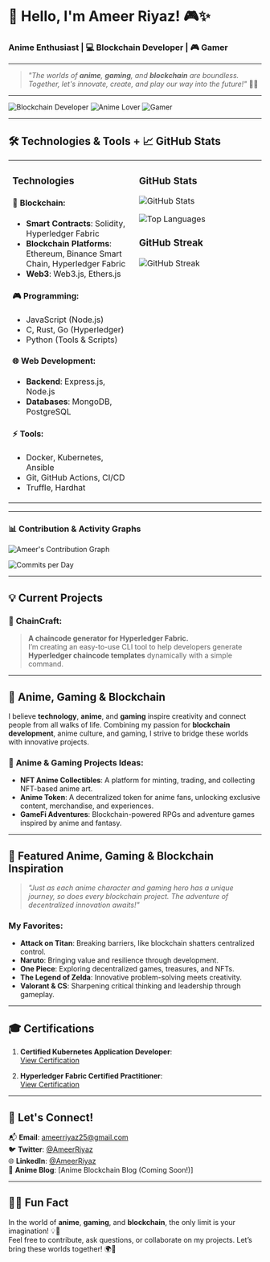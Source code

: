 # 👋 Hello, I'm Ameer Riyaz! 🎮✨

### **Anime Enthusiast** | 💻 **Blockchain Developer** | 🎮 **Gamer**

---

> _"The worlds of **anime**, **gaming**, and **blockchain** are boundless. Together, let's innovate, create, and play our way into the future!"_ 🚀✨

---

![Blockchain Developer](https://img.shields.io/badge/-Blockchain_Dev-purple?logo=ethereum&style=for-the-badge) 
![Anime Lover](https://img.shields.io/badge/-Anime_Lover-pink?logo=crunchyroll&style=for-the-badge) 
![Gamer](https://img.shields.io/badge/-Gamer-blue?logo=playstation&style=for-the-badge)

---

## 🛠️ Technologies & Tools + 📈 GitHub Stats

<table>
<tr>
<td valign="top" width="50%">

### **Technologies**
#### 🔗 **Blockchain**:
- **Smart Contracts**: Solidity, Hyperledger Fabric
- **Blockchain Platforms**: Ethereum, Binance Smart Chain, Hyperledger Fabric
- **Web3**: Web3.js, Ethers.js

#### 🎮 **Programming**:
- JavaScript (Node.js)
- C, Rust, Go (Hyperledger)
- Python (Tools & Scripts)

#### 🌐 **Web Development**:
- **Backend**: Express.js, Node.js
- **Databases**: MongoDB, PostgreSQL

#### ⚡ **Tools**:
- Docker, Kubernetes, Ansible
- Git, GitHub Actions, CI/CD
- Truffle, Hardhat

</td>
<td valign="top" width="50%">

### **GitHub Stats**
![GitHub Stats](https://github-readme-stats.vercel.app/api?username=AmeerRiyaz&show_icons=true&count_private=true&theme=radical)

![Top Languages](https://github-readme-stats.vercel.app/api/top-langs/?username=AmeerRiyaz&layout=compact&theme=radical)

### **GitHub Streak**
![GitHub Streak](https://github-readme-streak-stats.herokuapp.com/?user=AmeerRiyaz&theme=radical)

</td>
</tr>
</table>

---

### 📊 Contribution & Activity Graphs

![Ameer's Contribution Graph](https://github-profile-summary-cards.vercel.app/api/cards/profile-details?username=AmeerRiyaz&theme=radical)  

![Commits per Day](https://github-profile-summary-cards.vercel.app/api/cards/productive-time?username=AmeerRiyaz&theme=radical)  



---

## 💡 Current Projects

### 🔧 **ChainCraft**: 
> **A chaincode generator for Hyperledger Fabric.**  
I’m creating an easy-to-use CLI tool to help developers generate **Hyperledger chaincode templates** dynamically with a simple command.

---

## 🌸 Anime, Gaming & Blockchain

I believe **technology**, **anime**, and **gaming** inspire creativity and connect people from all walks of life. Combining my passion for **blockchain development**, anime culture, and gaming, I strive to bridge these worlds with innovative projects.

### 🌟 **Anime & Gaming Projects Ideas**:
- **NFT Anime Collectibles**: A platform for minting, trading, and collecting NFT-based anime art.
- **Anime Token**: A decentralized token for anime fans, unlocking exclusive content, merchandise, and experiences.
- **GameFi Adventures**: Blockchain-powered RPGs and adventure games inspired by anime and fantasy.

---

## 🎨 Featured Anime, Gaming & Blockchain Inspiration

> _"Just as each anime character and gaming hero has a unique journey, so does every blockchain project. The adventure of decentralized innovation awaits!"_

### My Favorites:
- **Attack on Titan**: Breaking barriers, like blockchain shatters centralized control.
- **Naruto**: Bringing value and resilience through development.
- **One Piece**: Exploring decentralized games, treasures, and NFTs.
- **The Legend of Zelda**: Innovative problem-solving meets creativity.
- **Valorant & CS**: Sharpening critical thinking and leadership through gameplay.

---

## 🎓 Certifications

1. **Certified Kubernetes Application Developer**:  
   [View Certification](https://www.credly.com/badges/ebfce6d5-e235-4207-82f9-30904af68db5)

2. **Hyperledger Fabric Certified Practitioner**:  
   [View Certification](https://www.credly.com/badges/9b81a7a3-294f-4f9b-bfde-67b0cc3b6bd1)

---

## 💬 Let's Connect!

📬 **Email**: [ameerriyaz25@gmail.com](mailto:ameerriyaz25@gmail.com)  
🐦 **Twitter**: [@AmeerRiyaz](https://twitter.com/AmeerRiyaz111)  
🌐 **LinkedIn**: [@AmeerRiyaz](https://www.linkedin.com/in/ameer-riyaz?utm_source=share&utm_campaign=share_via&utm_content=profile&utm_medium=ios_app)  
🌸 **Anime Blog**: [Anime Blockchain Blog (Coming Soon!)]

---

## 🦸‍♂️ Fun Fact

In the world of **anime**, **gaming**, and **blockchain**, the only limit is your imagination! 💡💫  
Feel free to contribute, ask questions, or collaborate on my projects. Let’s bring these worlds together! 🌍💖
